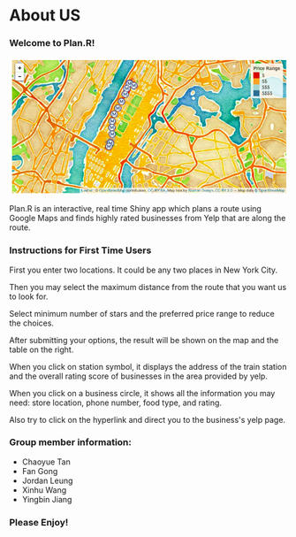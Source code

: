 # About US

### Welcome to Plan.R!
![](map_pic1.png)

Plan.R is an interactive, real time Shiny app which plans a route using Google Maps and finds highly rated businesses from Yelp that are along the route.

### Instructions for First Time Users

First you enter two locations. It could be any two places in New York City.

Then you may select the maximum distance from the route that you want us to look for.

Select minimum number of stars and the preferred price range to reduce the choices.

After submitting your options, the result will be shown on the map and the table on the right.

When you click on station symbol, it displays the address of the train station and the overall rating score of businesses in the area provided by yelp.

When you click on a business circle, it shows all the information you may need: store location, phone number, food type, and rating.

Also try to click on the hyperlink and direct you to the business's yelp page.

### Group member information: 

 + Chaoyue Tan
 + Fan Gong
 + Jordan Leung
 + Xinhu Wang
 + Yingbin Jiang



### **Please Enjoy!**
 